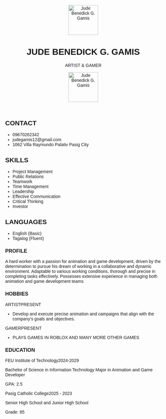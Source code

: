 <!DOCTYPE html>
<html lang="en">
 <head>
  <meta charset="utf-8" />
  <meta name="viewport" content="width=device-width, initial-scale=1" />
  <title>Resume - Jude Benedick G. Gamis</title>
  <script src="https://cdn.tailwindcss.com"></script>
  <link href="https://cdnjs.cloudflare.com/ajax/libs/font-awesome/5.15.3/css/all.min.css" rel="stylesheet" />
  <link href="https://fonts.googleapis.com/css2?family=Poppins:wght@400;600;700&display=swap" rel="stylesheet" />
  <style>
    body {
      font-family: 'Poppins', sans-serif;
    }
  </style>
 </head>
 <body class="bg-[#f0f0f0]">
  <div class="max-w-5xl mx-auto bg-white shadow-md">
   <header class="bg-[#323c4f] text-white flex flex-col md:flex-row items-center md:items-center md:justify-between px-6 py-8 md:py-10">
    <div class="hidden md:block w-24 h-24 rounded-full overflow-hidden">
     <img alt="Jude Benedick G. Gamis" class="w-full h-full object-cover" height="96" src="jude.png" />
    </div>
    <div class="text-center md:text-left md:flex-1 md:ml-6">
     <h1 class="font-extrabold text-2xl md:text-3xl tracking-wide">JUDE BENEDICK G. GAMIS</h1>
     <p class="mt-1 text-sm md:text-base font-light tracking-wide">ARTIST &amp; GAMER</p>
    </div>
    <div class="md:hidden flex justify-center mb-6">
     <div class="w-24 h-24 rounded-full overflow-hidden">
      <img alt="Jude Benedick G. Gamis" class="w-full h-full object-cover" height="96" src="C:\Users\202411007\Pictures\Screenshots\Screenshot 2025-05-03 082119.png" width="96" />
     </div>
    </div>
   </header>
   <main class="flex flex-col md:flex-row">
    <aside class="bg-[#e6e7e8] w-full md:w-80 p-6 md:p-8 space-y-10">
     <section>
      <h2 class="text-[#323c4f] font-semibold text-lg tracking-widest border-b border-[#323c4f] pb-1 mb-4">CONTACT</h2>
      <ul class="space-y-3 text-sm text-[#323c4f]">
       <li class="flex items-center space-x-3"><i class="fas fa-phone-alt text-[#323c4f]"></i><span>09670262342</span></li>
       <li class="flex items-center space-x-3"><i class="fas fa-envelope text-[#323c4f]"></i><span>judegamis12@gmail.com</span></li>
       <li class="flex items-start space-x-3"><i class="fas fa-map-marker-alt mt-[3px] text-[#323c4f]"></i><span>1062 Villa Raymundo Palativ Pasig City</span></li>
      </ul>
     </section>
     <section>
      <h2 class="text-[#323c4f] font-semibold text-lg tracking-widest border-b border-[#323c4f] pb-1 mb-4">SKILLS</h2>
      <ul class="list-disc list-inside text-sm text-[#323c4f] space-y-1">
       <li>Project Management</li>
       <li>Public Relations</li>
       <li>Teamwork</li>
       <li>Time Management</li>
       <li>Leadership</li>
       <li>Effective Communication</li>
       <li>Critical Thinking</li>
       <li>Investor</li>
      </ul>
     </section>
     <section>
      <h2 class="text-[#323c4f] font-semibold text-lg tracking-widest border-b border-[#323c4f] pb-1 mb-4">LANGUAGES</h2>
      <ul class="list-disc list-inside text-sm text-[#323c4f] space-y-1">
       <li>English (Basic)</li>
       <li>Tagalog (Fluent)</li>
      </ul>
     </section>
    </aside>
    <section class="flex-1 p-6 md:p-10 text-[#323c4f]">
     <div class="space-y-12">
      <div class="relative pl-12">
       <div class="absolute left-0 top-0 flex flex-col items-center">
        <div class="bg-[#323c4f] text-white rounded-full w-8 h-8 flex items-center justify-center"><i class="fas fa-user"></i></div>
        <div class="w-px h-full border-l border-[#323c4f]"></div>
       </div>
       <h3 class="font-semibold text-lg tracking-widest border-b border-[#323c4f] pb-1 mb-3">PROFILE</h3>
       <p class="text-sm leading-relaxed">
        A hard worker with a passion for animation and game development,
        driven by the determination to pursue his dream of working in a
        collaborative and dynamic environment. Adaptable to various
        working conditions, thorough and precise in completing tasks
        effectively. Possesses extensive experience in managing both
        animation and game development teams
       </p>
      </div>
      <div class="relative pl-12">
       <div class="absolute left-0 top-0 flex flex-col items-center">
        <div class="bg-[#323c4f] text-white rounded-full w-8 h-8 flex items-center justify-center"><i class="fas fa-briefcase"></i></div>
        <div class="w-px h-full border-l border-[#323c4f]"></div>
       </div>
       <h3 class="font-semibold text-lg tracking-widest border-b border-[#323c4f] pb-1 mb-6">HOBBIES</h3>
       <div class="mb-6">
        <div class="flex justify-between text-sm mb-1"><span class="font-bold">ARTIST</span><span>PRESENT</span></div>
        <ul class="list-disc list-inside text-sm space-y-1">
         <li>Develop and execute precise animation and campaigns that align with the company’s goals and objectives.</li>
        </ul>
       </div>
       <div class="mb-6">
        <div class="flex justify-between text-sm mb-1"><span class="font-bold">GAMER</span><span>PRESENT</span></div>
        <ul class="list-disc list-inside text-sm space-y-1">
         <li>PLAYS GAMES IN ROBLOX AND MANY MORE OTHER GAMES</li>
        </ul>
       </div>
      </div>
      <div class="relative pl-12">
       <div class="absolute left-0 top-0 flex flex-col items-center">
        <div class="bg-[#323c4f] text-white rounded-full w-8 h-8 flex items-center justify-center"><i class="fas fa-graduation-cap"></i></div>
        <div class="w-px h-full border-l border-[#323c4f]"></div>
       </div>
       <h3 class="font-semibold text-lg tracking-widest border-b border-[#323c4f] pb-1 mb-6">EDUCATION</h3>
       <div class="mb-6">
        <div class="flex justify-between text-sm mb-1"><span class="font-bold">FEU Institute of Technology</span><span>2024-2029</span></div>
        <p class="text-xs mb-1">Bachelor of Science in Information Technology Major in Animation and Game Developer</p>
        <p class="font-bold text-sm">GPA: <span class="font-normal">2.5</span></p>
       </div>
       <div>
        <div class="flex justify-between text-sm mb-1"><span class="font-bold">Pasig Catholic College</span><span>2025 - 2023</span></div>
        <p class="text-xs mb-1">Senior High School and Junior High School</p>
        <p class="font-bold text-sm">Grade: <span class="font-normal">85</span></p>
       </div>
      </div>
     </div>
    </section>
   </main>
  </div>
 </body>
</html>
